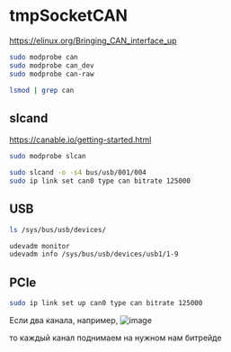 # tmpSocketCAN

https://elinux.org/Bringing_CAN_interface_up

```bash
sudo modprobe can
sudo modprobe can_dev
sudo modprobe can-raw
```
```bash
lsmod | grep can
```

## slcand 
https://canable.io/getting-started.html

```bash
sudo modprobe slcan
```
```bash
sudo slcand -o -s4 bus/usb/001/004
sudo ip link set can0 type can bitrate 125000
```


## USB
```bash
ls /sys/bus/usb/devices/  
```
```bash
udevadm monitor  
udevadm info /sys/bus/usb/devices/usb1/1-9
```

## PCIe
```bash
sudo ip link set up can0 type can bitrate 125000
```
Если два канала, например,
![image](https://user-images.githubusercontent.com/86004329/125941811-58cfb37a-0a7a-404d-a27b-630fadf87886.png)
 
то каждый канал поднимаем на нужном нам битрейде
